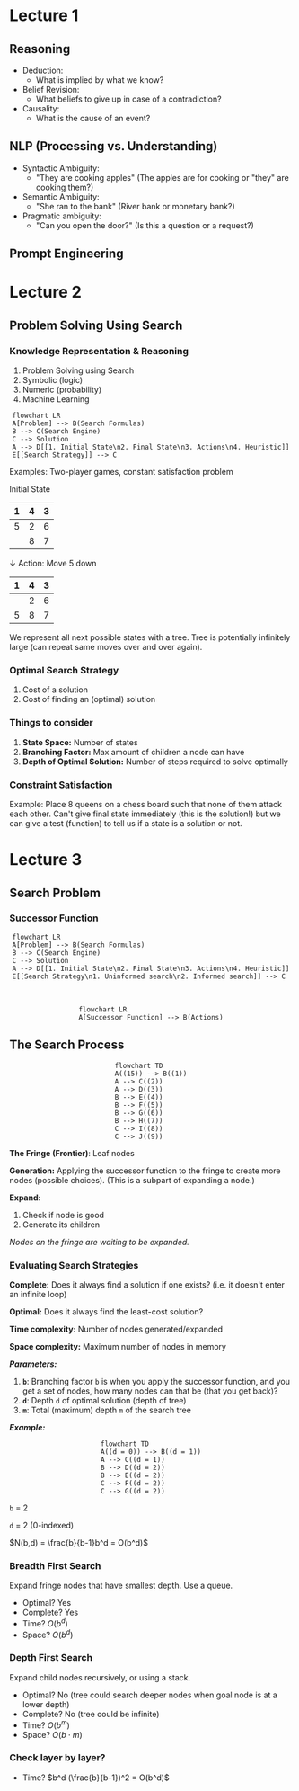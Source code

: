 # Lecture 1

<!-- center mermaid diagrams -->
<style>
  .mermaid { display: flex; justify-content: center; }
</style>

## Reasoning

- Deduction:
  - What is implied by what we know?
- Belief Revision:
  - What beliefs to give up in case of a contradiction?
- Causality:
  - What is the cause of an event?

## NLP (Processing vs. Understanding)

- Syntactic Ambiguity:
  - "They are cooking apples" (The apples are for cooking or "they" are cooking
    them?)
- Semantic Ambiguity:
  - "She ran to the bank" (River bank or monetary bank?)
- Pragmatic ambiguity:
  - "Can you open the door?" (Is this a question or a request?)

## Prompt Engineering

# Lecture 2

## Problem Solving Using Search

### Knowledge Representation & Reasoning

1. Problem Solving using Search
2. Symbolic (logic)
3. Numeric (probability)
4. Machine Learning

```mermaid
flowchart LR
A[Problem] --> B(Search Formulas)
B --> C(Search Engine)
C --> Solution
A --> D[[1. Initial State\n2. Final State\n3. Actions\n4. Heuristic]]
E[[Search Strategy]] --> C
```

Examples: Two-player games, constant satisfaction problem

Initial State

| 1 | 4 | 3 |
| - | - | - |
| 5 | 2 | 6 |
|   | 8 | 7 |

$\downarrow$ Action: Move 5 down

| 1 | 4 | 3 |
| - | - | - |
|   | 2 | 6 |
| 5 | 8 | 7 |

We represent all next possible states with a tree. Tree is potentially
infinitely large (can repeat same moves over and over again).

### Optimal Search Strategy

1. Cost of a solution
2. Cost of finding an (optimal) solution

### Things to consider

1. **State Space:** Number of states
2. **Branching Factor:** Max amount of children a node can have
3. **Depth of Optimal Solution:** Number of steps required to solve optimally

### Constraint Satisfaction

Example: Place 8 queens on a chess board such that none of them attack each
other. Can't give final state immediately (this is the solution!) but we can
give a test (function) to tell us if a state is a solution or not.

# Lecture 3

## Search Problem

### Successor Function

```mermaid
flowchart LR
A[Problem] --> B(Search Formulas)
B --> C(Search Engine)
C --> Solution
A --> D[[1. Initial State\n2. Final State\n3. Actions\n4. Heuristic]]
E[[Search Strategy\n1. Uninformed search\n2. Informed search]] --> C
```

<br>

```mermaid
flowchart LR
A[Successor Function] --> B(Actions)
```

## The Search Process

```mermaid
flowchart TD
A((15)) --> B((1))
A --> C((2))
A --> D((3))
B --> E((4))
B --> F((5))
B --> G((6))
B --> H((7))
C --> I((8))
C --> J((9))
```

**The Fringe (Frontier)**: Leaf nodes

**Generation:** Applying the successor function to the fringe to create more
nodes (possible choices). (This is a subpart of expanding a node.)

**Expand:**

1. Check if node is good
2. Generate its children

_Nodes on the fringe are waiting to be expanded._

### Evaluating Search Strategies

**Complete:** Does it always find a solution if one exists? (i.e. it doesn't
enter an infinite loop)

**Optimal:** Does it always find the least-cost solution?

**Time complexity:** Number of nodes generated/expanded

**Space complexity:** Maximum number of nodes in memory

_**Parameters:**_

1. **`b`**: Branching factor `b` is when you apply the successor function, and
   you get a set of nodes, how many nodes can that be (that you get back)?
2. **`d`**: Depth `d` of optimal solution (depth of tree)
3. **`m`**: Total (maximum) depth `m` of the search tree

_**Example:**_

```mermaid
flowchart TD
A((d = 0)) --> B((d = 1))
A --> C((d = 1))
B --> D((d = 2))
B --> E((d = 2))
C --> F((d = 2))
C --> G((d = 2))
```

`b` = 2

`d` = 2 (0-indexed)

$N(b,d) = \frac{b}{b-1}b^d = O(b^d)$

### Breadth First Search

Expand fringe nodes that have smallest depth. Use a queue.

- Optimal? Yes
- Complete? Yes
- Time? $O(b^d)$
- Space? $O(b^d)$

### Depth First Search

Expand child nodes recursively, or using a stack.

- Optimal? No (tree could search deeper nodes when goal node is at a lower
  depth)
- Complete? No (tree could be infinite)
- Time? $O(b^m)$
- Space? $O(b\cdot m)$

### Check layer by layer?

- Time? $b^d (\frac{b}{b-1})^2 = O(b^d)$
